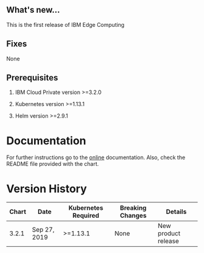 ## What's new...
  
This is the first release of IBM Edge Computing

## Fixes

None

## Prerequisites

1. IBM Cloud Private version >=3.2.0

2. Kubernetes version >=1.13.1

3. Helm version >=2.9.1

# Documentation
For further instructions go to the [online](https://www.ibm.com/support/knowledgecenter/SSFKVV_3.2.1/devices/installing/install.html) documentation. Also, check the  README file provided with the chart.

# Version History

| Chart | Date             | Kubernetes Required | Breaking Changes | Details               |
| ----- | ---------------- | ------------------- | ---------------- | --------------------- |
| 3.2.1 | Sep 27, 2019     | >=1.13.1            | None             | New product release   |
